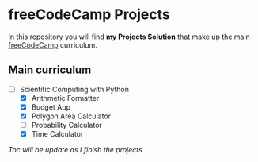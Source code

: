 # freeCodeCamp Projects

In this repository you will find **my Projects Solution** that make up the main  [freeCodeCamp](https://www.freecodecamp.org/) curriculum.

## Main curriculum

- [ ] Scientific Computing with Python
  - [x] Arithmetic Formatter
  - [x] Budget App
  - [x] Polygon Area Calculator
  - [ ] Probability Calculator
  - [x] Time Calculator

*Toc will be update as I finish the projects*
